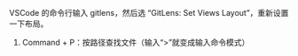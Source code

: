VSCode 的命令行输入 gitlens，然后选 “GitLens: Set Views Layout”，重新设置一下布局。

1. Command + P：按路径查找文件（输入“>”就变成输入命令模式）